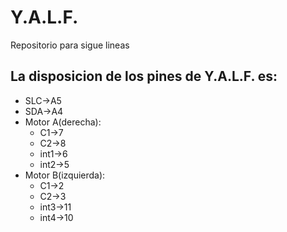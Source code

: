 # Y.A.L.F.
Repositorio para sigue lineas
## La disposicion de los pines de Y.A.L.F. es:
- SLC->A5
- SDA->A4
- Motor A(derecha):
  - C1->7
  - C2->8
  - int1->6
  - int2->5
- Motor B(izquierda):
  - C1->2
  - C2->3
  - int3->11
  - int4->10
